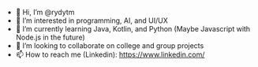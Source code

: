 - 👋 Hi, I’m @rydytm
- 👀 I’m interested in programming, AI, and UI/UX
- 🌱 I’m currently learning Java, Kotlin, and Python (Maybe Javascript with Node.js in the future)
- 💞️ I’m looking to collaborate on college and group projects
- 📫 How to reach me (Linkedin): https://www.linkedin.com/

<!---
rydytm/rydytm is a ✨ special ✨ repository because its `README.md` (this file) appears on your GitHub profile.
You can click the Preview link to take a look at your changes.
--->
